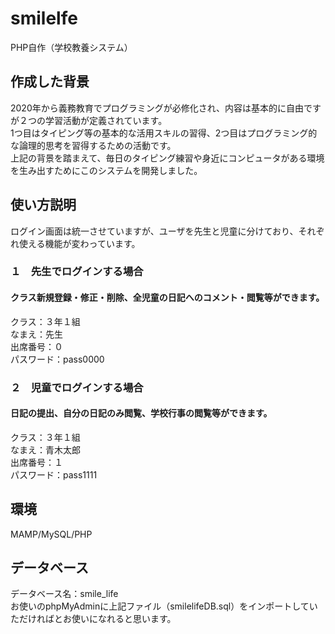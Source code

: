 # smilelfe
PHP自作（学校教養システム）  

## 作成した背景
2020年から義務教育でプログラミングが必修化され、内容は基本的に自由ですが２つの学習活動が定義されています。  
1つ目はタイピング等の基本的な活用スキルの習得、2つ目はプログラミング的な論理的思考を習得するための活動です。  
上記の背景を踏まえて、毎日のタイピング練習や身近にコンピュータがある環境を生み出すためにこのシステムを開発しました。  
## 使い方説明  
ログイン画面は統一させていますが、ユーザを先生と児童に分けており、それぞれ使える機能が変わっています。  
### **１　先生でログインする場合**  
#### クラス新規登録・修正・削除、全児童の日記へのコメント・閲覧等ができます。  
クラス：３年１組  
なまえ：先生  
出席番号：０  
パスワード：pass0000  

### **２　児童でログインする場合**  
#### 日記の提出、自分の日記のみ閲覧、学校行事の閲覧等ができます。  
クラス：３年１組  
なまえ：青木太郎  
出席番号：１  
パスワード：pass1111  
## 環境  
MAMP/MySQL/PHP  
## データベース  
データベース名：smile_life  
お使いのphpMyAdminに上記ファイル（smilelifeDB.sql）をインポートしていただければとお使いになれると思います。  
